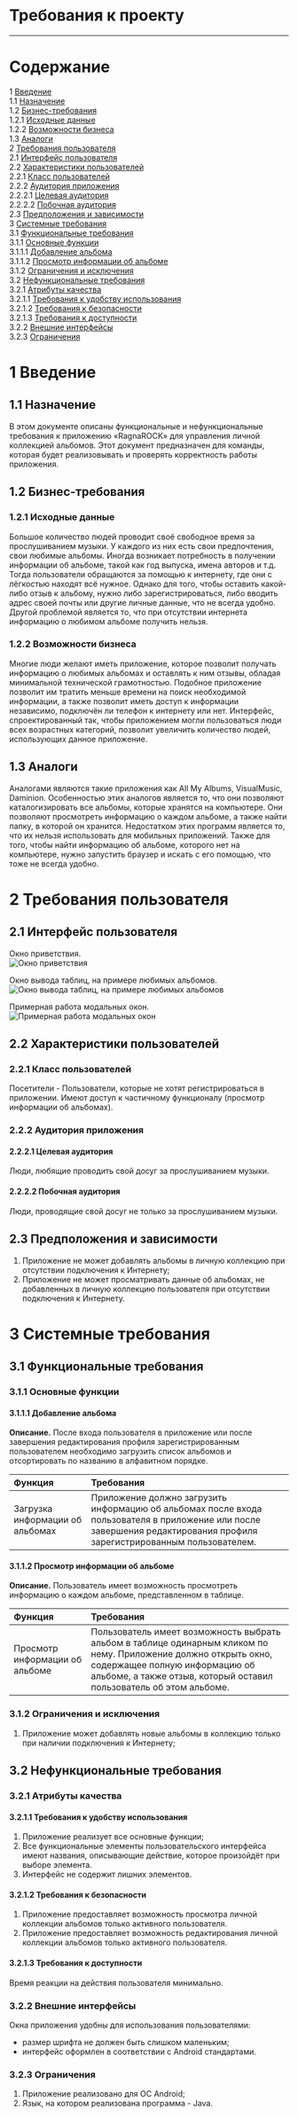 # Требования к проекту
---

# Содержание
1 [Введение](#intro)  
1.1 [Назначение](#appointment)  
1.2 [Бизнес-требования](#business_requirements)  
1.2.1 [Исходные данные](#initial_data)  
1.2.2 [Возможности бизнеса](#business_opportunities)   
1.3 [Аналоги](#analogues)  
2 [Требования пользователя](#user_requirements)  
2.1 [Интерфейс пользователя](#user_interface)  
2.2 [Характеристики пользователей](#user_specifications)  
2.2.1 [Класс пользователей](#user_classes)  
2.2.2 [Аудитория приложения](#application_audience)  
2.2.2.1 [Целевая аудитория](#target_audience)  
2.2.2.2 [Побочная аудитория](#collateral_audience)  
2.3 [Предположения и зависимости](#assumptions_and_dependencies)  
3 [Системные требования](#system_requirements)  
3.1 [Функциональные требования](#functional_requirements)  
3.1.1 [Основные функции](#main_functions)   
3.1.1.1 [Добавление альбома](#add_album)  
3.1.1.2 [Просмотр информации об альбоме](#view_information_about_an_album)   
3.1.2 [Ограничения и исключения](#restrictions_and_exclusions)  
3.2 [Нефункциональные требования](#non-functional_requirements)  
3.2.1 [Атрибуты качества](#quality_attributes)  
3.2.1.1 [Требования к удобству использования](#requirements_for_ease_of_use)  
3.2.1.2 [Требования к безопасности](#security_requirements)  
3.2.1.3 [Требования к доступности](#access_requirements)  
3.2.2 [Внешние интерфейсы](#external_interfaces)  
3.2.3 [Ограничения](#restrictions)

<a name="intro"/>

# 1 Введение

<a name="appointment"/>

## 1.1 Назначение
В этом документе описаны функциональные и нефункциональные требования к приложению «RagnaROCK» для управления личной коллекцией альбомов. Этот документ предназначен для команды, которая будет реализовывать и проверять корректность работы приложения.

<a name="business_requirements"/>

## 1.2 Бизнес-требования

<a name="initial_data"/>

### 1.2.1 Исходные данные
Большое количество людей проводит своё свободное время за прослушиванием музыки. У каждого из них есть свои предпочтения, свои любимые альбомы. Иногда возникает потребность в получении информации об альбоме, такой как год выпуска, имена авторов и т.д. Тогда пользователи обращаются за помощью к интернету, где они с лёгкостью находят всё нужное. Однако для того, чтобы оставить какой-либо отзыв к альбому, нужно либо зарегистрироваться, либо вводить адрес своей почты или другие личные данные, что не всегда удобно. Другой проблемой является то, что при отсутствии интернета информацию о любимом альбоме получить нельзя.

<a name="business_opportunities"/>

### 1.2.2 Возможности бизнеса
Многие люди желают иметь приложение, которое позволит получать информацию о любимых альбомах и оставлять к ним отзывы, обладая минимальной технической грамотностью. Подобное приложение позволит им тратить меньше времени на поиск необходимой информации, а также позволит иметь доступ к информации независимо, подключён ли телефон к интернету или нет. Интерфейс, спроектированный так, чтобы приложением могли пользоваться люди всех возрастных категорий, позволит увеличить количество людей, использующих данное приложение.

<a name="analogues"/>

## 1.3 Аналоги
Аналогами являются такие приложения как All My Albums, VisualMusic, Daminion. Особенностью этих аналогов является то, что они позволяют каталогизировать все альбомы, которые хранятся на компьютере. Они позволяют просмотреть информацию о каждом альбоме, а также найти папку, в которой он хранится. Недостатком этих программ является то, что их нельзя использовать для мобильных приложений. Также для того, чтобы найти информацию об альбоме, которого нет на компьютере, нужно запустить браузер и искать с его помощью, что тоже не всегда удобно.

<a name="user_requirements"/>

# 2 Требования пользователя

<a name="user_interface"/>

## 2.1 Интерфейс пользователя
Окно приветствия.  
![Окно приветствия](https://github.com/dstpia/MusicRecommends/blob/master/mockups/home.png)

Окно вывода таблиц, на примере любимых альбомов.  
![Окно вывода таблиц, на примере любимых альбомов](https://github.com/dstpia/MusicRecommends/blob/master/mockups/table.png)

Примерная работа модальных окон.  
![Примерная работа модальных окон](https://github.com/dstpia/MusicRecommends/blob/master/mockups/modal.png)

<a name="user_specifications"/>

## 2.2 Характеристики пользователей

<a name="user_classes"/>

### 2.2.1 Класс пользователей

Посетители - Пользователи, которые не хотят регистрироваться в приложении. Имеют доступ к частичному функционалу (просмотр информации об альбомах).

<a name="application_audience"/>

### 2.2.2 Аудитория приложения

<a name="target_audience"/>

#### 2.2.2.1 Целевая аудитория
Люди, любящие проводить свой досуг за прослушиванием музыки.

<a name="collateral_audience"/>

#### 2.2.2.2 Побочная аудитория
Люди, проводящие свой досуг не только за прослушиванием музыки.

<a name="assumptions_and_dependencies"/>

## 2.3 Предположения и зависимости
1. Приложение не может добавлять альбомы в личную коллекцию при отсутствии подключения к Интернету;
2. Приложение не может просматривать данные об альбомах, не добавленных в личную коллекцию пользователя при отсутствии подключения к Интернету.

<a name="system_requirements"/>

# 3 Системные требования

<a name="functional_requirements"/>

## 3.1 Функциональные требования

<a name="main_functions"/>

### 3.1.1 Основные функции

<a name="add_album"/>

#### 3.1.1.1 Добавление альбома
**Описание.** После входа пользователя в приложение или после завершения редактирования профиля зарегистрированным пользователем необходимо загрузить список альбомов и отсортировать по названию в алфавитном порядке.

| Функция | Требования |
|:---|:---|
| Загрузка информации об альбомах | Приложение должно загрузить информацию об альбомах после входа пользователя в приложение или после завершения редактирования профиля зарегистрированным пользователем. |

<a name="view_information_about_an_album"/>

#### 3.1.1.2 Просмотр информации об альбоме
**Описание.** Пользователь имеет возможность просмотреть информацию о каждом альбоме, представленном в таблице.

| Функция | Требования |
|:---|:---|
| Просмотр информации об альбоме | Пользователь имеет возможность выбрать альбом в таблице одинарным кликом по нему. Приложение должно открыть окно, содержащее полную информацию об альбоме, а также отзыв, который оставил пользователь об этом альбоме. |

<a name="restrictions_and_exclusions"/>

### 3.1.2 Ограничения и исключения
1. Приложение может добавлять новые альбомы в коллекцию только при наличии подключения к Интернету;

<a name="non-functional_requirements"/>

## 3.2 Нефункциональные требования

<a name="quality_attributes"/>

### 3.2.1 Атрибуты качества

<a name="requirements_for_ease_of_use"/>

#### 3.2.1.1 Требования к удобству использования
1. Приложение реализует все основные функции;
2. Все функциональные элементы пользовательского интерфейса имеют названия, описывающие действие, которое произойдёт при выборе элемента.
3. Интерфейс не содержит лишних элементов.

<a name="security_requirements"/>

#### 3.2.1.2 Требования к безопасности
1. Приложение предоставляет возможность просмотра личной коллекции альбомов только активного пользователя.
2. Приложение предоставляет возможность редактирования личной коллекции альбомов только активного пользователя.

<a name="access_requirements"/>

#### 3.2.1.3 Требования к доступности
Время реакции на действия пользователя минимально.

<a name="external_interfaces"/>

### 3.2.2 Внешние интерфейсы
Окна приложения удобны для использования пользователями:
* размер шрифта не должен быть слишком маленьким;
* интерфейс оформлен в соответствии с Android стандартами. 

<a name="restrictions"/>

### 3.2.3 Ограничения
1. Приложение реализовано для ОС Android;
2. Язык, на котором реализована программа - Java.